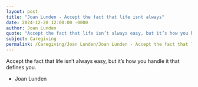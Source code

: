 ```yaml
---
layout: post
title: "Joan Lunden - Accept the fact that life isnt always"
date: 2024-12-28 12:00:00 -0000
author: Joan Lunden
quote: "Accept the fact that life isn’t always easy, but it’s how you handle it that defines you."
subject: Caregiving
permalink: /Caregiving/Joan Lunden/Joan Lunden - Accept the fact that life isnt always
---
```


Accept the fact that life isn’t always easy, but it’s how you handle it that defines you.

- Joan Lunden
